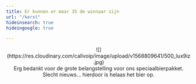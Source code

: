 ```yaml
---
title: Er kunnen er maar 35 de winnaar zijn
url: "/kerst"
hideinsearch: true
hideingoogle: true

---
```

<center>
![](https://res.cloudinary.com/callvoip/image/upload/v1568809641/500_lux9iz.jpg)

<br>
Erg bedankt voor de grote belangstelling voor ons speciaalbierpakket. Slecht nieuws... hierdoor is helaas het bier op.</center>
